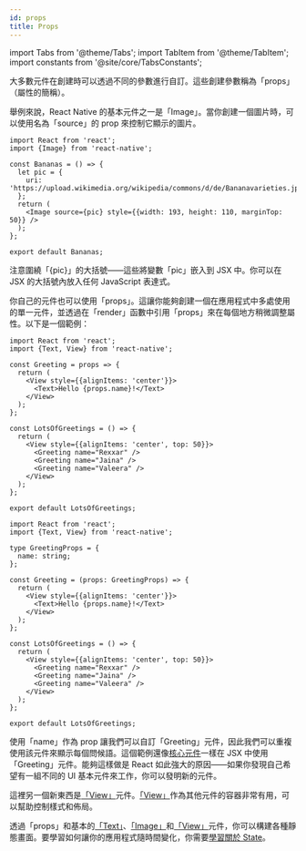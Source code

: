 ```yaml
---
id: props
title: Props
---
```


import Tabs from '@theme/Tabs'; import TabItem from '@theme/TabItem'; import constants from '@site/core/TabsConstants';

大多數元件在創建時可以透過不同的參數進行自訂。這些創建參數稱為「props」（屬性的簡稱）。

舉例來說，React Native 的基本元件之一是「Image」。當你創建一個圖片時，可以使用名為「source」的 prop 來控制它顯示的圖片。

```SnackPlayer name=Props
import React from 'react';
import {Image} from 'react-native';

const Bananas = () => {
  let pic = {
    uri: 'https://upload.wikimedia.org/wikipedia/commons/d/de/Bananavarieties.jpg',
  };
  return (
    <Image source={pic} style={{width: 193, height: 110, marginTop: 50}} />
  );
};

export default Bananas;
```

注意圍繞「{pic}」的大括號——這些將變數「pic」嵌入到 JSX 中。你可以在 JSX 的大括號內放入任何 JavaScript 表達式。

你自己的元件也可以使用「props」。這讓你能夠創建一個在應用程式中多處使用的單一元件，並透過在「render」函數中引用「props」來在每個地方稍微調整屬性。以下是一個範例：

<Tabs groupId="language" queryString defaultValue={constants.defaultSnackLanguage} values={constants.snackLanguages}>
<TabItem value="javascript">

```SnackPlayer name=Props&ext=js
import React from 'react';
import {Text, View} from 'react-native';

const Greeting = props => {
  return (
    <View style={{alignItems: 'center'}}>
      <Text>Hello {props.name}!</Text>
    </View>
  );
};

const LotsOfGreetings = () => {
  return (
    <View style={{alignItems: 'center', top: 50}}>
      <Greeting name="Rexxar" />
      <Greeting name="Jaina" />
      <Greeting name="Valeera" />
    </View>
  );
};

export default LotsOfGreetings;
```

</TabItem>
<TabItem value="typescript">

```SnackPlayer name=Props&ext=tsx
import React from 'react';
import {Text, View} from 'react-native';

type GreetingProps = {
  name: string;
};

const Greeting = (props: GreetingProps) => {
  return (
    <View style={{alignItems: 'center'}}>
      <Text>Hello {props.name}!</Text>
    </View>
  );
};

const LotsOfGreetings = () => {
  return (
    <View style={{alignItems: 'center', top: 50}}>
      <Greeting name="Rexxar" />
      <Greeting name="Jaina" />
      <Greeting name="Valeera" />
    </View>
  );
};

export default LotsOfGreetings;
```

</TabItem>
</Tabs>

使用「name」作為 prop 讓我們可以自訂「Greeting」元件，因此我們可以重複使用該元件來顯示每個問候語。這個範例還像[核心元件](intro-react-native-components)一樣在 JSX 中使用「Greeting」元件。能夠這樣做是 React 如此強大的原因——如果你發現自己希望有一組不同的 UI 基本元件來工作，你可以發明新的元件。

這裡另一個新東西是[「View」](view.md)元件。[「View」](view.md)作為其他元件的容器非常有用，可以幫助控制樣式和佈局。

透過「props」和基本的[「Text」](text.md)、[「Image」](image.md)和[「View」](view.md)元件，你可以構建各種靜態畫面。要學習如何讓你的應用程式隨時間變化，你需要[學習關於 State](state.md)。